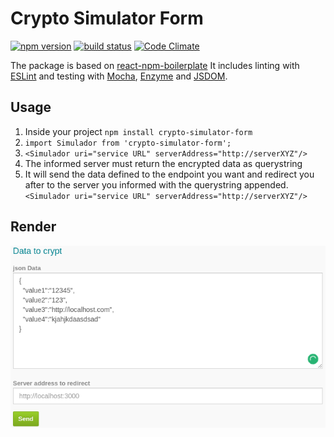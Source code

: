 # Crypto Simulator Form

[![npm version](https://img.shields.io/npm/v/crypto-simulator-form.svg?style=flat-square)](https://www.npmjs.com/package/crypto-simulator-form)
[![build status](https://img.shields.io/travis/luzeduardo/crypto-simulator-form/master.svg?style=flat-square)](https://travis-ci.org/luzeduardo/crypto-simulator-form)
[![Code Climate](https://codeclimate.com/github/luzeduardo/crypto-simulator-form/badges/gpa.svg)](https://codeclimate.com/github/luzeduardo/crypto-simulator-form)

The package is based on [react-npm-boilerplate](https://github.com/juliancwirko/react-npm-boilerplate)
It includes linting with [ESLint](http://eslint.org/) and testing with [Mocha](https://mochajs.org/), [Enzyme](http://airbnb.io/enzyme/) and [JSDOM](https://github.com/tmpvar/jsdom).

## Usage

1. Inside your project `npm install crypto-simulator-form`
2. `import Simulador from 'crypto-simulator-form';`
3. `<Simulador uri="service URL" serverAddress="http://serverXYZ"/>`
4. The informed server must return the encrypted data as querystring
5. It will send the data defined to the endpoint you want and redirect you after to the server you informed with the querystring appended.`<Simulador uri="service URL" serverAddress="http://serverXYZ"/>`


## Render
![Alt text](/print.png?raw=true "Rendered")
